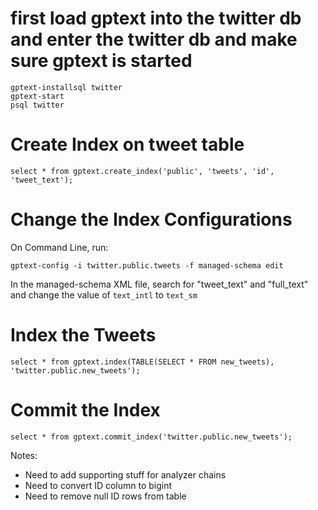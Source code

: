 # first load gptext into the twitter db and enter the twitter db and make sure gptext is started
```
gptext-installsql twitter
gptext-start
psql twitter
```

# Create Index on tweet table
```
select * from gptext.create_index('public', 'tweets', 'id', 'tweet_text');
```

# Change the Index Configurations
On Command Line, run:
```
gptext-config -i twitter.public.tweets -f managed-schema edit
```

In the managed-schema XML file, search for "tweet_text" and "full_text" and change the value of `text_intl` to `text_sm`

# Index the Tweets
```
select * from gptext.index(TABLE(SELECT * FROM new_tweets), 'twitter.public.new_tweets');
```

# Commit the Index
```
select * from gptext.commit_index('twitter.public.new_tweets');
```

Notes:
- Need to add supporting stuff for analyzer chains
- Need to convert ID column to bigint
- Need to remove null ID rows from table
